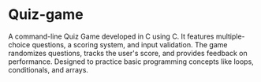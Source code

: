 # Quiz-game
A command-line Quiz Game developed in C using C. It features multiple-choice questions, a scoring system, and input validation. The game randomizes questions, tracks the user's score, and provides feedback on performance. Designed to practice basic programming concepts like loops, conditionals, and arrays.
